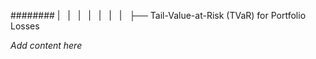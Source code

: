 ######## |   |   |   |   |   |   |   ├── Tail-Value-at-Risk (TVaR) for Portfolio Losses

*Add content here*